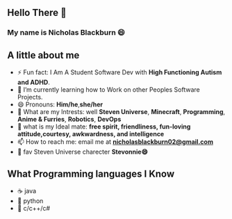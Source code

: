 ## Hello There 👋
### My name is Nicholas Blackburn 😄

## A little about me 
- ⚡ Fun fact: I Am A Student Software Dev with **High Functioning Autism and ADHD**.
- 🌱 I’m currently learning how to Work on other Peoples Software Projects. 
- 😄 Pronouns: **Him/he**,**she/her**
- 💬 What are my Intrests: well **Steven Universe**, **Minecraft**, **Programming**, **Anime & Furries**, **Robotics**, **DevOps**
- 💎 what is my Ideal mate: **free spirit, friendliness, fun-loving attitude,courtesy, awkwardness, and intelligence**
- 📫 How to reach me: email me at **nicholasblackburn02@gmail.com**
- 👋 fav Steven Universe charecter **Stevonnie😄**
## What Programming languages I Know 
- ☕ java 
- 🐍 python
- 💎 c/c++/c#
